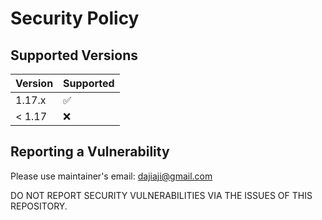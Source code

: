 # Security Policy

## Supported Versions

| Version | Supported          |
| ------- | ------------------ |
| 1.17.x  | :white_check_mark: |
| < 1.17  | :x:                |

## Reporting a Vulnerability

Please use maintainer's email: dajiaji@gmail.com

DO NOT REPORT SECURITY VULNERABILITIES VIA THE ISSUES OF THIS REPOSITORY.
